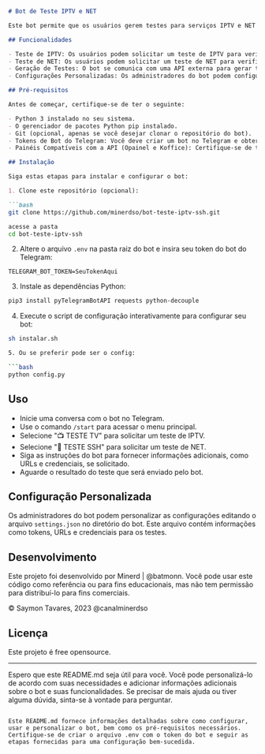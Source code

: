 
```markdown
# Bot de Teste IPTV e NET

Este bot permite que os usuários gerem testes para serviços IPTV e NET e recebam os resultados em seus chats no Telegram. Ele é desenvolvido em Python e utiliza a biblioteca `pyTelegramBotAPI` para interagir com o Telegram.

## Funcionalidades

- Teste de IPTV: Os usuários podem solicitar um teste de IPTV para verificar a disponibilidade dos canais e a qualidade da transmissão.
- Teste de NET: Os usuários podem solicitar um teste de NET para verificar a conectividade e a velocidade da internet.
- Geração de Testes: O bot se comunica com uma API externa para gerar testes e retorna os resultados para o usuário.
- Configurações Personalizadas: Os administradores do bot podem configurar informações como tokens, URLs e credenciais para os testes.

## Pré-requisitos

Antes de começar, certifique-se de ter o seguinte:

- Python 3 instalado no seu sistema.
- O gerenciador de pacotes Python pip instalado.
- Git (opcional, apenas se você desejar clonar o repositório do bot).
- Tokens de Bot do Telegram: Você deve criar um bot no Telegram e obter seu token. Isso será usado para configurar o bot.
- Painéis Compatíveis com a API (Opainel e Koffice): Certifique-se de ter acesso e informações de configuração para os painéis Opainel e Koffice, pois você precisará delas para configurar o bot corretamente.

## Instalação

Siga estas etapas para instalar e configurar o bot:

1. Clone este repositório (opcional):

```bash
git clone https://github.com/minerdso/bot-teste-iptv-ssh.git

acesse a pasta
cd bot-teste-iptv-ssh
```

2. Altere o arquivo `.env` na pasta raiz do bot e insira seu token do bot do Telegram:

```env
TELEGRAM_BOT_TOKEN=SeuTokenAqui
```

3. Instale as dependências Python:

```bash
pip3 install pyTelegramBotAPI requests python-decouple
```

4. Execute o script de configuração interativamente para configurar seu bot:

```bash
sh instalar.sh

5. Ou se preferir pode ser o config:

```bash
python config.py
```

## Uso

- Inicie uma conversa com o bot no Telegram.
- Use o comando `/start` para acessar o menu principal.
- Selecione "📺 TESTE TV" para solicitar um teste de IPTV.
- Selecione "📱 TESTE SSH" para solicitar um teste de NET.
- Siga as instruções do bot para fornecer informações adicionais, como URLs e credenciais, se solicitado.
- Aguarde o resultado do teste que será enviado pelo bot.

## Configuração Personalizada

Os administradores do bot podem personalizar as configurações editando o arquivo `settings.json` no diretório do bot. Este arquivo contém informações como tokens, URLs e credenciais para os testes.

## Desenvolvimento

Este projeto foi desenvolvido por Minerd | @batmonn. Você pode usar este código como referência ou para fins educacionais, mas não tem permissão para distribuí-lo para fins comerciais.

© Saymon Tavares, 2023
@canalminerdso


## Licença

Este projeto é free opensource.

---

Espero que este README.md seja útil para você. Você pode personalizá-lo de acordo com suas necessidades e adicionar informações adicionais sobre o bot e suas funcionalidades. Se precisar de mais ajuda ou tiver alguma dúvida, sinta-se à vontade para perguntar.
```

Este README.md fornece informações detalhadas sobre como configurar, usar e personalizar o bot, bem como os pré-requisitos necessários. Certifique-se de criar o arquivo .env com o token do bot e seguir as etapas fornecidas para uma configuração bem-sucedida.
